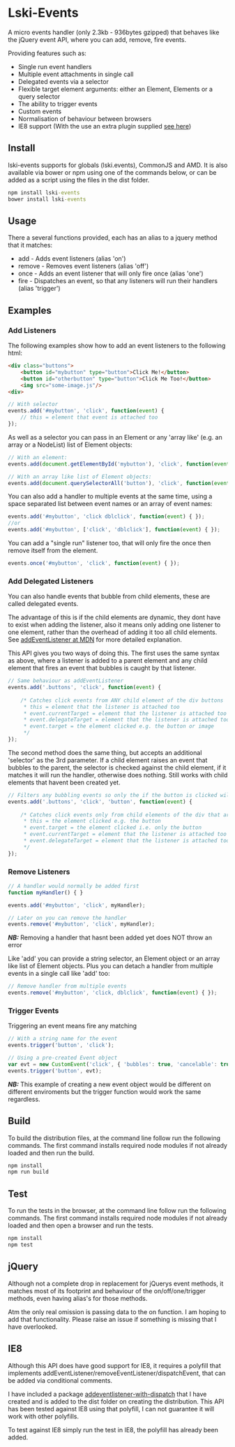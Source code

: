 # Lski-Events

A micro events handler (only 2.3kb - 936bytes gzipped) that behaves like the jQuery event API, where you can add, remove, fire events.

Providing features such as:

- Single run event handlers
- Multiple event attachments in single call
- Delegated events via a selector
- Flexible target element arguments: either an Element, Elements or a query selector
- The ability to trigger events
- Custom events
- Normalisation of behaviour between browsers
- IE8 support (With the use an extra plugin supplied [see here](#IE8))

## Install

lski-events supports for globals (lski.events), CommonJS and AMD. It is also available via bower or npm using one of the commands below, or can be added as a script using the files in the dist folder.

```bat
npm install lski-events
bower install lski-events
```

## Usage

There a several functions provided, each has an alias to a jquery method that it matches:

- add - Adds event listeners  (alias 'on')
- remove - Removes event listeners (alias 'off')
- once - Adds an event listener that will only fire once (alias 'one')
- fire - Dispatches an event, so that any listeners will run their handlers (alias 'trigger')

## Examples

### Add Listeners

The following examples show how to add an event listeners to the following html:

```html
<div class="buttons">
	<button id="mybutton" type="button">Click Me!</button>
	<button id="otherbutton" type="button">Click Me Too!</button>
	<img src="some-image.js"/>
<div>
```


```javascript
// With selector
events.add('#mybutton', 'click', function(event) {
	// this = element that event is attached too
});
```

As well as a selector you can pass in an Element or any 'array like' (e.g. an array or a NodeList) list of Element objects:

```javascript
// With an element:
events.add(document.getElementById('mybutton'), 'click', function(event) { });

// With an array like list of Element objects:
events.add(document.querySelectorAll('button'), 'click', function(event) { });
```

You can also add a handler to multiple events at the same time, using a space separated list between event names or an array of event names:

```javascript
events.add('#mybutton', 'click dblclick', function(event) { });
//or 
events.add('#mybutton', ['click', 'dblclick'], function(event) { });
```

You can add a "single run" listener too, that will only fire the once then remove itself from the element.

```javascript
events.once('#mybutton', 'click', function(event) { });
```

### Add Delegated Listeners

You can also handle events that bubble from child elements, these are called delegated events. 

The advantage of this is if the child elements are dynamic, they dont have to exist when adding the listener, also it means only adding one listener to one element, rather than the overhead of adding it too all child elements. See [addEventListener at MDN](https://developer.mozilla.org/en-US/docs/Web/API/EventTarget/addEventListener) for more detailed explanation.

This API gives you two ways of doing this. The first uses the same syntax as above, where a listener is added to a parent element and any child element that fires an event that bubbles is caught by that listener.

```javascript
// Same behaviour as addEventListener
events.add('.buttons', 'click', function(event) {
	
	/* Catches click events from ANY child element of the div buttons
	 * this = element that the listener is attached too
	 * event.currentTarget = element that the listener is attached too
	 * event.delegateTarget = element that the listener is attached too
	 * event.target = the element clicked e.g. the button or image
	 */
});
```

The second method does the same thing, but accepts an additional 'selector' as the 3rd parameter. If a child element raises an event that bubbles to the parent, the selector is checked against the child element, if it matches it will run the handler, otherwise does nothing. Still works with child elements that havent been created yet.

```javascript
// Filters any bubbling events so only the if the button is clicked will it fire
events.add('.buttons', 'click', 'button', function(event) {
	
	/* Catches click events only from child elements of the div that are buttons
	 * this = the element clicked e.g. the button
	 * event.target = the element clicked i.e. only the button
	 * event.currentTarget = element that the listener is attached too
	 * event.delegateTarget = element that the listener is attached too
	 */
});
```

### Remove Listeners

```javascript
// A handler would normally be added first
function myHandler() { }

events.add('#mybutton', 'click', myHandler);

// Later on you can remove the handler
events.remove('#mybutton', 'click', myHandler);
```
*__NB:__* Removing a handler that hasnt been added yet does NOT throw an error

Like 'add' you can provide a string selector, an Element object or an array like list of Element objects. Plus you can detach a handler from multiple events in a single call like 'add' too:

```javascript
// Remove handler from multiple events
events.remove('#mybutton', 'click, dblclick', function(event) { });
```

### Trigger Events

Triggering an event means fire any matching 

```javascript
// With a string name for the event
events.trigger('button', 'click');

// Using a pre-created Event object 
var evt = new CustomEvent('click', { 'bubbles': true, 'cancelable': true });
events.trigger('button', evt);
```

*__NB:__* This example of creating a new event object would be different on different enviroments but the trigger function would work the same regardless.

## Build

To build the distribution files, at the command line follow run the following commands. The first command installs required node modules if not already loaded and then run the build.

```bat
npm install
npm run build
```

## Test

To run the tests in the browser, at the command line follow run the following commands. The first command installs required node modules if not already loaded and then open a browser and run the tests.

```bat
npm install
npm test
```

## jQuery

Although not a complete drop in replacement for jQuerys event methods, it matches most of its footprint and behaviour of the on/off/one/trigger methods, even having alias's for those methods. 

Atm the only real omission is passing data to the on function. I am hoping to add that functionality. Please raise an issue if something is missing that I have overlooked.

## IE8 

Although this API does have good support for IE8, it requires a polyfill that implements addEventListener/removeEventListener/dispatchEvent, that can be added via conditional comments.

I have included a package [addeventlistener-with-dispatch](https://github.com/lski/addeventlistener-with-dispatch) that I have created and is added to the dist folder on creating the distribution. This API has been tested against IE8 using that polyfill, I can not guarantee it will work with other polyfills.

To test against IE8 simply run the test in IE8, the polyfill has already been added.